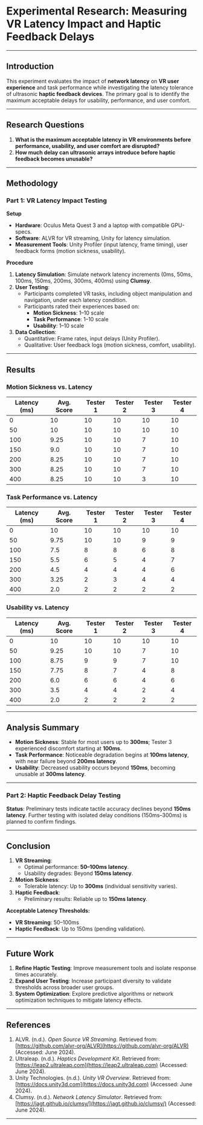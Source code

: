 # Experimental Research: Measuring VR Latency Impact and Haptic Feedback Delays  

---

## Introduction  
This experiment evaluates the impact of **network latency** on **VR user experience** and task performance while investigating the latency tolerance of ultrasonic **haptic feedback devices**. The primary goal is to identify the maximum acceptable delays for usability, performance, and user comfort.  

---

## Research Questions  
1. **What is the maximum acceptable latency in VR environments before performance, usability, and user comfort are disrupted?**  
2. **How much delay can ultrasonic arrays introduce before haptic feedback becomes unusable?**  

---

## Methodology  

### Part 1: VR Latency Impact Testing  
**Setup**  
- **Hardware**: Oculus Meta Quest 3 and a laptop with compatible GPU-specs.  
- **Software**: ALVR for VR streaming, Unity for latency simulation.  
- **Measurement Tools**: Unity Profiler (input latency, frame timing), user feedback forms (motion sickness, usability).  

**Procedure**  
1. **Latency Simulation**: Simulate network latency increments (0ms, 50ms, 100ms, 150ms, 200ms, 300ms, 400ms) using **Clumsy**.  
2. **User Testing**:  
   - Participants completed VR tasks, including object manipulation and navigation, under each latency condition.  
   - Participants rated their experiences based on:  
     - **Motion Sickness**: 1–10 scale  
     - **Task Performance**: 1–10 scale  
     - **Usability**: 1–10 scale  
3. **Data Collection**:  
   - Quantitative: Frame rates, input delays (Unity Profiler).  
   - Qualitative: User feedback logs (motion sickness, comfort, usability).  

---

## Results  

### Motion Sickness vs. Latency  
| **Latency (ms)** | **Avg. Score** | **Tester 1** | **Tester 2** | **Tester 3** | **Tester 4** |  
|------------------|----------------|--------------|--------------|--------------|--------------|  
| 0               | 10             | 10           | 10           | 10           | 10           |  
| 50              | 10             | 10           | 10           | 10           | 10           |  
| 100             | 9.25           | 10           | 10           | 7            | 10           |  
| 150             | 9.0            | 10           | 10           | 7            | 10           |  
| 200             | 8.25           | 10           | 10           | 7            | 10           |  
| 300             | 8.25           | 10           | 10           | 7            | 10           |  
| 400             | 8.25           | 10           | 10           | 3            | 10           |  

### Task Performance vs. Latency  
| **Latency (ms)** | **Avg. Score** | **Tester 1** | **Tester 2** | **Tester 3** | **Tester 4** |  
|------------------|----------------|--------------|--------------|--------------|--------------|  
| 0               | 10             | 10           | 10           | 10           | 10           |  
| 50              | 9.75           | 10           | 10           | 9            | 9            |  
| 100             | 7.5            | 8            | 8            | 6            | 8            |  
| 150             | 5.5            | 6            | 5            | 4            | 7            |  
| 200             | 4.5            | 4            | 4            | 4            | 6            |  
| 300             | 3.25           | 2            | 3            | 4            | 4            |  
| 400             | 2.0            | 2            | 2            | 2            | 2            |  

### Usability vs. Latency  
| **Latency (ms)** | **Avg. Score** | **Tester 1** | **Tester 2** | **Tester 3** | **Tester 4** |  
|------------------|----------------|--------------|--------------|--------------|--------------|  
| 0               | 10             | 10           | 10           | 10           | 10           |  
| 50              | 9.25           | 10           | 10           | 7            | 10           |  
| 100             | 8.75           | 9            | 9            | 7            | 10           |  
| 150             | 7.75           | 8            | 7            | 4            | 8            |  
| 200             | 6.0            | 6            | 6            | 4            | 6            |  
| 300             | 3.5            | 4            | 4            | 2            | 4            |  
| 400             | 2.0            | 2            | 2            | 2            | 2            |  

---

## Analysis Summary  
- **Motion Sickness**: Stable for most users up to **300ms**; Tester 3 experienced discomfort starting at **100ms**.  
- **Task Performance**: Noticeable degradation begins at **100ms latency**, with near failure beyond **200ms latency**.  
- **Usability**: Decreased usability occurs beyond **150ms**, becoming unusable at **300ms latency**.  

---

### Part 2: Haptic Feedback Delay Testing  
**Status**: Preliminary tests indicate tactile accuracy declines beyond **150ms latency**. Further testing with isolated delay conditions (150ms–300ms) is planned to confirm findings.  

---

## Conclusion  
1. **VR Streaming**:  
   - Optimal performance: **50–100ms latency**.  
   - Usability degrades: Beyond **150ms latency**.  
2. **Motion Sickness**:  
   - Tolerable latency: Up to **300ms** (individual sensitivity varies).  
3. **Haptic Feedback**:  
   - Preliminary results: Reliable up to **150ms latency**.  

**Acceptable Latency Thresholds:**  
- **VR Streaming**: 50–100ms  
- **Haptic Feedback**: Up to 150ms (pending validation).  

---

## Future Work  
1. **Refine Haptic Testing**: Improve measurement tools and isolate response times accurately.  
2. **Expand User Testing**: Increase participant diversity to validate thresholds across broader user groups.  
3. **System Optimization**: Explore predictive algorithms or network optimization techniques to mitigate latency effects.  

---

## References  
1. ALVR. (n.d.). *Open Source VR Streaming*. Retrieved from: [https://github.com/alvr-org/ALVR](https://github.com/alvr-org/ALVR) (Accessed: June 2024).  
2. Ultraleap. (n.d.). *Haptics Development Kit*. Retrieved from: [https://leap2.ultraleap.com](https://leap2.ultraleap.com) (Accessed: June 2024).  
3. Unity Technologies. (n.d.). *Unity VR Overview*. Retrieved from: [https://docs.unity3d.com](https://docs.unity3d.com) (Accessed: June 2024).  
4. Clumsy. (n.d.). *Network Latency Simulator*. Retrieved from: [https://jagt.github.io/clumsy/](https://jagt.github.io/clumsy/) (Accessed: June 2024).  

---

